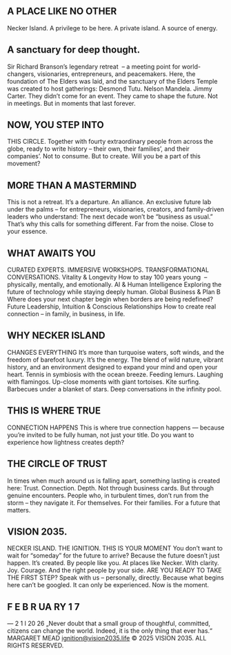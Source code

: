 ## A PLACE LIKE NO OTHER
Necker Island.
A privilege to be here. A private island. A source of energy.

## A sanctuary for deep thought.
Sir Richard Branson’s legendary retreat ­ – a meeting point for world-changers,
visionaries, entrepreneurs, and peacemakers. Here, the foundation of The
Elders was laid, and the sanctuary of the Elders Temple was created to
host gatherings: Desmond Tutu. Nelson Mandela. Jimmy Carter. They didn’t
come for an event. They came to shape the future. Not in meetings. But in
moments that last forever.

## NOW, YOU STEP INTO
THIS CIRCLE.
Together with fourty extraordinary people from
across the globe, ready to write history – their
own, their families’, and their companies’.
Not to consume.
But to create.
Will you be a part of this movement?

## MORE THAN A MASTERMIND
This is not a retreat. It’s a departure. An alliance.
An exclusive future lab under the palms – for entrepreneurs, visionaries,
creators, and family-driven leaders who understand: The next decade
won’t be “business as usual.”
That’s why this calls for something different.
Far from the noise. Close to your essence.

## WHAT AWAITS YOU
CURATED EXPERTS.
IMMERSIVE WORKSHOPS.
TRANSFORMATIONAL CONVERSATIONS.
Vitality & Longevity
How to stay 100 years young ­ – physically,
mentally, and emotionally.
AI & Human Intelligence
Exploring the future of technology while staying
deeply human.
Global Business & Plan B
Where does your next chapter begin when
borders are being redefined?
Future Leadership, Intuition &
Conscious Relationships
How to create real connection – in family,
in business, in life.

## WHY NECKER ISLAND
CHANGES EVERYTHING
It’s more than turquoise waters, soft winds, and
the freedom of barefoot luxury.
It’s the energy.
The blend of wild nature, vibrant history, and an
environment designed to expand your mind and
open your heart.
Tennis in symbiosis with the ocean breeze.
Feeding lemurs.
Laughing with flamingos.
Up-close moments with giant tortoises.
Kite surfing.
Barbecues under a blanket of stars.
Deep conversations in the infinity pool.

## THIS IS WHERE TRUE
CONNECTION HAPPENS
This is where true connection happens — because you’re invited to be
fully human, not just your title.
Do you want to experience how lightness creates depth?

## THE CIRCLE OF TRUST
In times when much around us is falling apart,
something lasting is created here:
Trust. Connection. Depth.
Not through business cards.
But through genuine encounters.
People who, in turbulent times, don’t run from
the storm – they navigate it.
For themselves.
For their families.
For a future that matters.

## VISION 2035.
NECKER ISLAND.
THE IGNITION.
THIS IS YOUR MOMENT You don’t want to wait for “someday” for the
future to arrive?
Because the future doesn’t just happen.
It’s created.
By people like you.
At places like Necker.
With clarity. Joy. Courage.
And the right people by your side.
ARE YOU READY TO
TAKE THE FIRST STEP?
Speak with us – personally, directly.
Because what begins here can’t be googled.
It can only be experienced.
Now is the moment.

## F E B R UA RY 1 7
—
2 1 I 20 26
„Never doubt that a small group of thoughtful,
committed, citizens can change the world.
Indeed, it is the only thing that ever has.“
MARGARET MEAD
ignition@vision2035.life
© 2025 VISION 2035. ALL RIGHTS RESERVED.